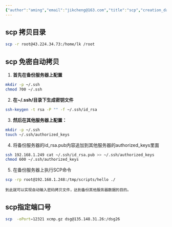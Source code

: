 ```yaml
---
{"author":"aming","email":"jikcheng@163.com","title":"scp","creation_date":"2022-06-27 15:57","Last modified date":"2022-11-25 16:11","tags":"scp","File Folder with relative path":"system/Doc/Linux/Linux Doc/Linux CMD","remark":null,"other":null,"dg-publish":true,"permalink":"/system/doc/linux/linux-doc/linux-cmd/scp/","dgPassFrontmatter":true}
---
```




## scp 拷贝目录
```bash
scp -r root@43.224.34.73:/home/lk /root
```

##  scp 免密自动拷贝


1. **首先在备份服务器上配置**

```bash
mkdir -p ~/.ssh
chmod 700 ~/.ssh
```

2. **在~/.ssh/目录下生成密钥文件**
```bash
ssh-keygen -t rsa -P "" -f ~/.ssh/id_rsa
```
3. **然后在其他服务器上配置：**
```bash
mkdir -p ~/.ssh
touch ~/.ssh/authorized_keys
```

4. 将备份服务器的id_rsa.pub内容追加到其他服务器的authorized_keys里面
```bash
ssh 192.168.1.249 cat ~/.ssh/id_rsa.pub >> ~/.ssh/authorized_keys
chmod 600 ~/.ssh/authorized_keys
```
 

5. 在备份服务器上执行SCP命令
```bash
scp -rp root@192.168.1.248:/tmp/scripts/hello ./
```

```ad-note
到此就可以实现自动输入密码拷贝文件，达到备份其他服务器数据的目的。

```


## scp指定端口号
```bash
scp  -oPort=12321 xcmp.gz dsg@135.148.31.26:/dsg26
```